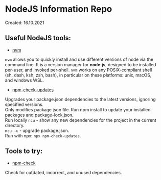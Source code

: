 
# NodeJS Information Repo

Created: 16.10.2021

## Useful NodeJS tools:

- [nvm](https://github.com/nvm-sh/nvm#intro)

`nvm` allows you to quickly install and use different versions of node via the command line. It is a version manager for **node.js**, designed to be installed per-user, and invoked per-shell. `nvm` works on any POSIX-compliant shell (sh, dash, ksh, zsh, bash), in particular on these platforms: unix, macOS, and windows WSL.

- [npm-check-updates](https://www.npmjs.com/package/npm-check-updates)

Upgrades your package.json dependencies to the latest versions, ignoring specified versions.  
Only modifies package.json file. Run npm install to update your installed packages and package-lock.json.  
Run locally `ncu` - show any new dependencies for the project in the current directory.  
`ncu -u` - upgrade package.json.  
Run with npx: `npx npm-check-updates`.


## Tools to try:

- [npm-check](https://www.npmjs.com/package/npm-check)  

Check for outdated, incorrect, and unused dependencies.
